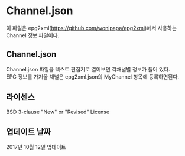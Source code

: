 # Channel.json
이 파일은 epg2xml(https://github.com/wonipapa/epg2xml)에서 사용하는 Channel 정보 파일이다.  

## Channel.json
Channel.json 파일을 텍스트 편집기로 열어보면 각채널별 정보가 들어 있다.  
EPG 정보를 가져올 채널은 epg2xml.json의 MyChannel 항목에 등록하면된다.

## 라이센스
BSD 3-clause "New" or "Revised" License

## 업데이트 날짜
2017년 10월 12일 업데이트
